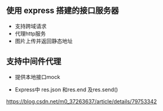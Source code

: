 ## 使用 express 搭建的接口服务器

- 支持跨域请求
- 代理http服务
- 图片上传并返回静态地址

## 支持中间件代理

- 提供本地接口mock

- Express中 res.json 和res.end 及res.send()

https://blog.csdn.net/m0_37263637/article/details/79753342
